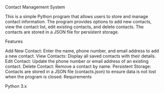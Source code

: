 Contact Management System


This is a simple Python program that allows users to store and manage contact information. The program provides options to add new contacts, view the contact list, edit existing contacts, and delete contacts. The contacts are stored in a JSON file for persistent storage.

Features


Add New Contact: Enter the name, phone number, and email address to add a new contact.
View Contacts: Display all saved contacts with their details.
Edit Contact: Update the phone number or email address of an existing contact.
Delete Contact: Remove a contact by name.
Persistent Storage: Contacts are stored in a JSON file (contacts.json) to ensure data is not lost when the program is closed.
Requirements


Python 3.x
